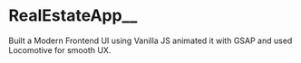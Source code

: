 # RealEstateApp__

Built a Modern Frontend UI using Vanilla JS animated it with GSAP and used Locomotive for smooth UX.
